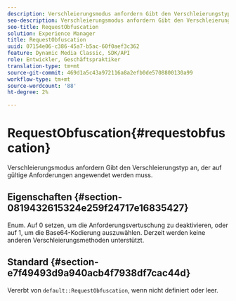 ```yaml
---
description: Verschleierungsmodus anfordern Gibt den Verschleierungstyp an, der auf gültige Anforderungen angewendet werden muss.
seo-description: Verschleierungsmodus anfordern Gibt den Verschleierungstyp an, der auf gültige Anforderungen angewendet werden muss.
seo-title: RequestObfuscation
solution: Experience Manager
title: RequestObfuscation
uuid: 07154e06-c386-45a7-b5ac-60f0aef3c362
feature: Dynamic Media Classic, SDK/API
role: Entwickler, Geschäftspraktiker
translation-type: tm+mt
source-git-commit: 469d1a5c43a972116a8a2efb0de5708800130a99
workflow-type: tm+mt
source-wordcount: '88'
ht-degree: 2%

---
```



# RequestObfuscation{#requestobfuscation}

Verschleierungsmodus anfordern Gibt den Verschleierungstyp an, der auf gültige Anforderungen angewendet werden muss.

## Eigenschaften {#section-0819432615324e259f24717e16835427}

Enum. Auf 0 setzen, um die Anforderungsvertuschung zu deaktivieren, oder auf 1, um die Base64-Kodierung auszuwählen. Derzeit werden keine anderen Verschleierungsmethoden unterstützt.

## Standard {#section-e7f49493d9a940acb4f7938df7cac44d}

Vererbt von `default::RequestObfuscation`, wenn nicht definiert oder leer.
